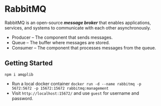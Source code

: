 # RabbitMQ

RabbitMQ is an open-source **_message broker_** that enables applications, services, and systems to communicate with each other asynchronously.

- Producer – The component that sends messages.
- Queue – The buffer where messages are stored.
- Consumer – The component that processes messages from the queue.

## Getting Started

```
npm i amqplib
```

- Run a local docker container `docker run -d --name rabbitmq -p 5672:5672 -p 15672:15672 rabbitmq:management`
- Visit `http://localhost:15672/` and use `guest` for username and password.

